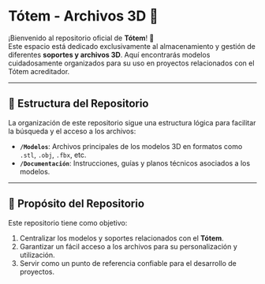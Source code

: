 # Tótem - Archivos 3D 📁

¡Bienvenido al repositorio oficial de **Tótem**! 🎉  
Este espacio está dedicado exclusivamente al almacenamiento y gestión de diferentes **soportes y archivos 3D**. Aquí encontrarás modelos cuidadosamente organizados para su uso en proyectos relacionados con el Tótem acreditador.

---

## 📂 Estructura del Repositorio

La organización de este repositorio sigue una estructura lógica para facilitar la búsqueda y el acceso a los archivos:

- **`/Modelos`**: Archivos principales de los modelos 3D en formatos como `.stl`, `.obj`, `.fbx`, etc.
- **`/Documentación`**: Instrucciones, guías y planos técnicos asociados a los modelos.

---

## 🚀 Propósito del Repositorio

Este repositorio tiene como objetivo:

1. Centralizar los modelos y soportes relacionados con el **Tótem**.
2. Garantizar un fácil acceso a los archivos para su personalización y utilización.
3. Servir como un punto de referencia confiable para el desarrollo de proyectos.
